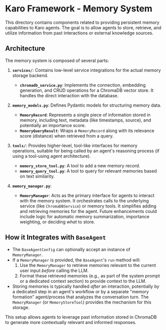 # Karo Framework - Memory System

This directory contains components related to providing persistent memory capabilities to Karo agents. The goal is to allow agents to store, retrieve, and utilize information from past interactions or external knowledge sources.

## Architecture

The memory system is composed of several parts:

1.  **`services/`**: Contains low-level service integrations for the actual memory storage backend.
    *   **`chromadb_service.py`**: Implements the connection, embedding generation, and CRUD operations for a ChromaDB vector store. It handles the direct interaction with the database.

2.  **`memory_models.py`**: Defines Pydantic models for structuring memory data.
    *   **`MemoryRecord`**: Represents a single piece of information stored in memory, including text, metadata (like timestamps, source), and potentially an importance score.
    *   **`MemoryQueryResult`**: Wraps a `MemoryRecord` along with its relevance score (distance) when retrieved from a query.

3.  **`tools/`**: Provides higher-level, tool-like interfaces for memory operations, suitable for being called by an agent's reasoning process (if using a tool-using agent architecture).
    *   **`memory_store_tool.py`**: A tool to add a new memory record.
    *   **`memory_query_tool.py`**: A tool to query for relevant memories based on text similarity.

4.  **`memory_manager.py`**:
    *   **`MemoryManager`**: Acts as the primary interface for agents to interact with the memory system. It orchestrates calls to the underlying service (like `ChromaDBService`) or memory tools. It simplifies adding and retrieving memories for the agent. Future enhancements could include logic for automatic memory summarization, importance weighting, or deciding *what* to store.

## How it Integrates with `BaseAgent`

*   The `BaseAgentConfig` can optionally accept an instance of `MemoryManager`.
*   If a `MemoryManager` is provided, the `BaseAgent`'s `run` method will:
    1.  Use the `MemoryManager` to retrieve memories relevant to the current user input *before* calling the LLM.
    2.  Format these retrieved memories (e.g., as part of the system prompt or a dedicated context section) to provide context to the LLM.
*   Storing memories is typically handled *after* an interaction, potentially by a dedicated step in an agent's workflow or by a separate "memory formation" agent/process that analyzes the conversation turn. The `MemoryManager` (or `MemoryStoreTool`) provides the mechanism for this storage.

This setup allows agents to leverage past information stored in ChromaDB to generate more contextually relevant and informed responses.